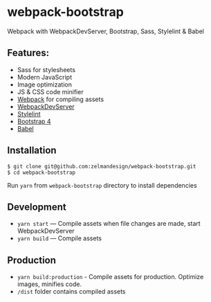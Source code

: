 # webpack-bootstrap

Webpack with WebpackDevServer, Bootstrap, Sass, Stylelint & Babel

## Features:

* Sass for stylesheets
* Modern JavaScript
* Image optimization
* JS & CSS code minifier
* [Webpack](https://webpack.github.io/) for compiling assets
* [WebpackDevServer](https://github.com/webpack/webpack-dev-server)
* [Stylelint](https://github.com/stylelint/stylelint)
* [Bootstrap 4](https://getbootstrap.com/)
* [Babel](https://babeljs.io/)

## Installation

```shell
$ git clone git@github.com:zelmandesign/webpack-bootstrap.git
$ cd webpack-bootstrap
```

Run `yarn` from `webpack-bootstrap` directory to install dependencies

## Development

* `yarn start` — Compile assets when file changes are made, start WebpackDevServer
* `yarn build` — Compile assets

## Production

* `yarn build:production` - Compile assets for production. Optimize images, minifies code. 
* `/dist` folder contains compiled assets

